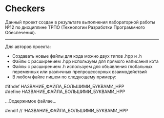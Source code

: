 # Checkers
Данный проект создан в результате выполнения лабораторной работы №12 по дисциплине ТРПО (Технологии Разработки Программного Обеспечения).

---
Для авторов проекта:
- Создавать новые файлы для кода можно двух типов .hpp и .h
- Файлы с расширением .hpp используем для прямого написания кота
- Файлы с расширением .h используем для объявления глобальных переменных или различных препроцессорных взаимодействий
- В любом файле пишем по следующему примеру:

#ifndef НАЗВАНИЕ_ФАЙЛА_БОЛЬШИМИ_БУКВАМИ_HPP  
#define НАЗВАНИЕ_ФАЙЛА_БОЛЬШИМИ_БУКВАМИ_HPP

...Содержимое файлае...

#endif  // !НАЗВАНИЕ_ФАЙЛА_БОЛЬШИМИ_БУКВАМИ_HPP
